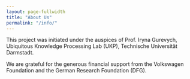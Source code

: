 ```yaml
---
layout: page-fullwidth
title: "About Us"
permalink: "/info/"
---
```


This project was initiated under the auspices of Prof. Iryna Gurevych, Ubiquitous Knowledge Processing Lab (UKP), Technische Universität Darmstadt.

We are grateful for the generous financial support from the Volkswagen Foundation and the German Research Foundation (DFG).
